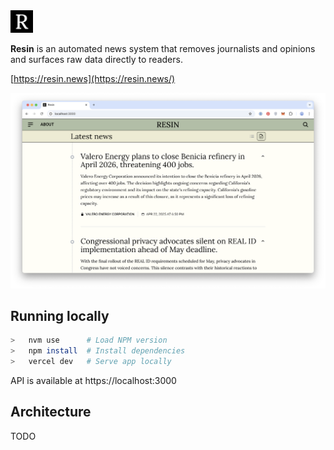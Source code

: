 <img src="assets/icon.png" width="36px">

**Resin** is an automated news system that removes journalists and opinions and surfaces raw data directly to readers.

[https://resin.news](https://resin.news/)

<img src="assets/preview.png">

## Running locally

```bash
>   nvm use      # Load NPM version
>   npm install  # Install dependencies
>   vercel dev   # Serve app locally
```

API is available at https://localhost:3000

## Architecture

TODO
